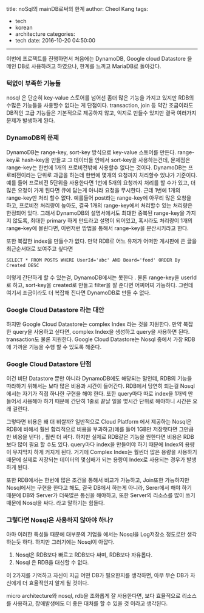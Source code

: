 title: noSql의 mainDB로써의 한계
author: Cheol Kang
tags:
  - tech
  - korean
  - architecture
categories:
  - tech
date: 2016-10-20 04:50:00
---


이번에 프로젝트를 진행하면서 처음에는 DynamoDB, Google cloud Datastore 을 메인 DB로 사용하려고 하였으나, 한계를 느끼고 MariaDB로 돌아갔다.

### 턱없이 부족한 기능들

nosql 은 단순히 key-value 스토어를 넘어선 좀더 많은 기능을 가지고 있지만 RDB의 수많은 기능들을 사용할수 없다는 게 단점이다. transaction, join 등 약간 조금이라도 DB적인 고급 기능들은 기본적으로 제공하지 않고, 억지로 만들수 있지만 결국 여러가지 문제가 발생하게 된다.

### DynamoDB의 문제

DynamoDB는 range-key, sort-key 방식으로 key-value 스토어를 만든다. range-key로 hash-key을 만들고 그 데이터들 안에서 sort-key을 사용하는건데, 문제점은 range-key는 한번에 1개의 프로비전밖에 사용할수 없다는 것이다. DynamoDB는 프로비전이라는 단위로 과금을 하는데 한번에 몇개의 요청까지 처리할수 있냐가 기준이다. 예를 들어 프로비전 5단위을 사용한다면 1번에 5개의 요청까지 처리를 할 수가 있고, 더 많은 요청이 가게 된다면 큐에 담는게 아니라 요청을 무시한다. 근데 1번에 1개의 range-key만 처리 할수 없다. 예를들어 post라는 range-key에 아무리 많은 요청을 하고, 프로비전 처리량이 높아도, 결국 1개의 range-key에서 처리할수 있는 처리량은 한정되어 있다. 그래서 DynamoDB의 설명서에서도 최대한 중복된 range-key을 가지지 않도록, 최대한 primary 하게 만드라고 설명이 되어있고, 혹시라도 처리량이 1개의 range-key에 몰린다면, 이런저런 방법을 통해서 range-key을 분산시키라고 한다. 

또한 복잡한 index을 만들수가 없다. 만약 RDB로 어느 유저가 어떠한 게시판에 쓴 글을 최근순서대로 보여주고 싶다면 

    SELECT * FROM POSTS WHERE UserId='abc' AND Board='food' ORDER By Created DESC

이렇게 간단하게 할 수 있는걸, DynamoDB에서는 못한다 . 물론 range-key을 userId로 하고, sort-key을 created로 만들고 filter을 잘 준다면 어찌어찌 가능하다. 그런데 여기서 조금이라도 더 복잡해 진다면 DynamoDB로 만들 수 없다. 

### Google Cloud Datastore 라는 대안

하지만 Google Cloud Datastore는 complex Index 라는 것을 지원한다. 만약 복잡한 query을 사용하고 싶다면, complex Index을 생성하고 query을 사용하면 된다. transaction도 물론 지원한다. Google Cloud Datastore는 Nosql 중에서 가장 RDB에 가까운 기능을 수행 할 수 있도록 해준다.

### Google Cloud Datastore 단점

이건 비단 Datastore 뿐만 아니라 DynamoDB에도 해당되는 말인데, RDB의 기능을 따라하기 위해서는 보다 많은 비용과 시간이 들어간다. RDB에서 당연히 되는걸 Nosql에서는 자기가 직접 하나한 구현을 해야 한다. 또한 query마다 따로 index을 1개씩 만들어서 사용해야 하기 때문에 간단히 1줄로 끝날 일을 몇시간 단위로 해야하니 시간은 오래 걸린다. 

그렇다면 비용은 왜 더 비쌀까? 일반적으로 Cloud Platform 에서 제공하는 Nosql은 RDB에 비해서 훨씬 합리적으로 비용을 부과하고(예를 들어 1GB만 저장햇다면 그만큼만 비용을 낸다) , 훨씬 더 싸다. 하지만 실제로 RDB같은 기능을 원한다면 비용은 RDB보다 많이 필요 할 수도 있다. query마다 index을 만들어야 하기 때문에 Index의 용량이 무지막지 하게 커지게 된다. 거기에 Complex Index는 훨씬더 많은 용량을 사용하기 때문에 실제로 저장되는 데이터의 몇십배가 되는 용량이 Index로 사용되는 경우가 발생하게 된다. 

또한 RDB에서는 한번에 많은 조건을 통해서 비교가 가능하고, Join또한 가능하지만 Nosql에서는 구현을 한다고 해도, 결국 DB에서 하는게 아니라, Serer에서 해야 하기 때문에 DB와 Server가 더욱많은 통신을 해야하고, 또한 Server의 리소스를 많이 쓰기 때문에 Nosql을 싸다. 라고 말하기는 힘들다. 

### 그렇다면 Nosql은 사용하지 않아야 하나?

아마 이러한 특성들 때문에 대부분의 기업들 에서는 Nosql을 Log저장소 정도로만 생각하는듯 하다. 하지만 그러기에는 Nosql이 아깝다.

1. Nosql은  RDB보다 빠르고 RDB보다 싸며, RDB보다 자유롭다.   
2. Nosql 은 RDB을 대신할 수 없다. 

이 2가지를 기억하고 자신이 지금 어떤 DB가 필요한지를 생각하면, 아무 무슨 DB가 자신에게 더 효율적인지 알게 될 것이다.

micro architecture와 nosql, rdb을 조화롭게 잘 사용한다면, 보다 효율적으로 리소스를 사용하고, 장애발생에도 더 좋은 대처를 할 수 있을 것 이라고 생각된다. 
